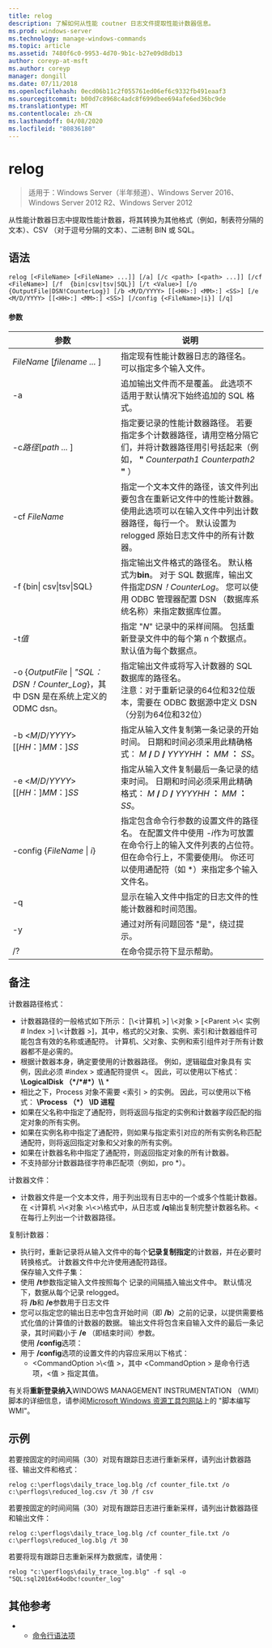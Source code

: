 ```yaml
---
title: relog
description: 了解如何从性能 coutner 日志文件提取性能计数器信息。
ms.prod: windows-server
ms.technology: manage-windows-commands
ms.topic: article
ms.assetid: 7480f6c0-9953-4d70-9b1c-b27e09d8db13
author: coreyp-at-msft
ms.author: coreyp
manager: dongill
ms.date: 07/11/2018
ms.openlocfilehash: 0ecd06b11c2f055761ed06ef6c9332fb491eaaf3
ms.sourcegitcommit: b00d7c8968c4adc8f699dbee694afe6ed36bc9de
ms.translationtype: MT
ms.contentlocale: zh-CN
ms.lasthandoff: 04/08/2020
ms.locfileid: "80836180"
---
```

# <a name="relog"></a>relog

>适用于：Windows Server（半年频道）、Windows Server 2016、Windows Server 2012 R2、Windows Server 2012

从性能计数器日志中提取性能计数器，将其转换为其他格式（例如，制表符分隔的文本）、CSV （对于逗号分隔的文本）、二进制 BIN 或 SQL。   

## <a name="syntax"></a>语法  
```  
relog [<FileName> [<FileName> ...]] [/a] [/c <path> [<path> ...]] [/cf <FileName>] [/f  {bin|csv|tsv|SQL}] [/t <Value>] [/o {OutputFile|DSN!CounterLog}] [/b <M/D/YYYY> [[<HH>:] <MM>:] <SS>] [/e <M/D/YYYY> [[<HH>:] <MM>:] <SS>] [/config {<FileName>|i}] [/q]  
```  

#### <a name="parameters"></a>参数  

|                                         参数                                          |                                                                                                                                                                  说明                                                                                                                                                                   |
|--------------------------------------------------------------------------------------------|------------------------------------------------------------------------------------------------------------------------------------------------------------------------------------------------------------------------------------------------------------------------------------------------------------------------------------------------|
|                                *FileName* [*filename ...* ]                                 |                                                                                                                      指定现有性能计数器日志的路径名。 可以指定多个输入文件。                                                                                                                      |
|                                             -a                                             |                                                                                                          追加输出文件而不是覆盖。 此选项不适用于默认情况下始终追加的 SQL 格式。                                                                                                           |
|                                   -c*路径*[*path ...* ]                                   |                                                       指定要记录的性能计数器路径。 若要指定多个计数器路径，请用空格分隔它们，并将计数器路径用引号括起来（例如， **"** <em>Counterpath1</em> <em>Counterpath2</em> **"** ）                                                       |
|                                       -cf *FileName*                                       |                                            指定一个文本文件的路径，该文件列出要包含在重新记文件中的性能计数器。 使用此选项可以在输入文件中列出计数器路径，每行一个。 默认设置为 relogged 原始日志文件中的所有计数器。                                            |
|                                  -f {bin\| csv\|tsv\|SQL}                                  |                                       指定输出文件格式的路径名。 默认格式为**bin**。 对于 SQL 数据库，输出文件指定*DSN！CounterLog*。 您可以使用 ODBC 管理器配置 DSN （数据库系统名称）来指定数据库位置。                                        |
|                                         -t*值*                                         |                                                                                                           指定 "*N*" 记录中的采样间隔。 包括重新登录文件中的每个第 n 个数据点。 默认值为每个数据点。                                                                                                           |
| -o {*OutputFile* \| *"SQL： DSN！Counter_Log*}，其中 DSN 是在系统上定义的 ODMC dsn。 |                                                   指定输出文件或将写入计数器的 SQL 数据库的路径名。 <br>注意：对于重新记录的64位和32位版本，需要在 ODBC 数据源中定义 DSN （分别为64位和32位）                                                   |
|                          -b \<*M*/*D*/*YYYY*> [[*HH*：]*MM*：]*SS*                           |                                                                          指定从输入文件复制第一条记录的开始时间。 日期和时间必须采用此精确格式： <em>M</em> **/** <em>D</em> **/** <em>YYYYHH</em> **：** <em>MM</em> **：** <em>SS</em>。                                                                          |
|                          -e \<*M*/*D*/*YYYY*> [[*HH*：]*MM*：]*SS*                           |                                                                           指定从输入文件复制最后一条记录的结束时间。 日期和时间必须采用此精确格式： <em>M</em> **/** <em>D</em> **/** <em>YYYYHH</em> **：** <em>MM</em> **：** <em>SS</em>。                                                                            |
|                                -config {*FileName* \| *i*}                                 | 指定包含命令行参数的设置文件的路径名。 在配置文件中使用 *-i*作为可放置在命令行上的输入文件列表的占位符。 但在命令行上，不需要使用*i*。 你还可以使用通配符（如 \*）来指定多个输入文件名。 |
|                                             -q                                             |                                                                                                                          显示在输入文件中指定的日志文件的性能计数器和时间范围。                                                                                                                           |
|                                             -y                                             |                                                                                                                                            通过对所有问题回答 "是"，绕过提示。                                                                                                                                             |
|                                             /?                                             |                                                                                                                                                      在命令提示符下显示帮助。                                                                                                                                                      |

## <a name="remarks"></a>备注  
计数器路径格式：  
- 计数器路径的一般格式如下所示： [\\\<计算机 >] \\\<对象 > [\<Parent >\\< 实例 # Index >] \\\<计数器 >]，其中，格式的父对象、实例、索引和计数器组件可能包含有效的名称或通配符。 计算机、父对象、实例和索引组件对于所有计数器都不是必需的。  
- 根据计数器本身，确定要使用的计数器路径。 例如，逻辑磁盘对象具有 <Index>实例，因此必须 #index > 或通配符提供 <。 因此，可以使用以下格式： **\LogicalDisk （\*/\*#\*）\\\\** *  
- 相比之下，Process 对象不需要 \<索引 > 的实例。 因此，可以使用以下格式： **\Process （\*） \ID 进程**  
- 如果在父名称中指定了通配符，则将返回与指定的实例和计数器字段匹配的指定对象的所有实例。  
- 如果在实例名称中指定了通配符，则如果与指定索引对应的所有实例名称匹配通配符，则将返回指定对象和父对象的所有实例。  
- 如果在计数器名称中指定了通配符，则返回指定对象的所有计数器。  
- 不支持部分计数器路径字符串匹配项（例如，pro *）。  

计数器文件：  
-   计数器文件是一个文本文件，用于列出现有日志中的一个或多个性能计数器。 在 \<计算机 >\\\<对象 >\\\<>\\格式中，从日志或 **/q**输出复制完整计数器名称。\< 在每行上列出一个计数器路径。  

复制计数器：  
-   执行时，重新记录将从输入文件中的每个**记录复制指定**的计数器，并在必要时转换格式。 计数器文件中允许使用通配符路径。  
保存输入文件子集：  
-   使用 **/t**参数指定输入文件按照每个 <n>记录的间隔插入输出文件中。 默认情况下，数据从每个记录 relogged。  
将 **/b**和 **/e**参数用于日志文件  
-   您可以指定您的输出日志中包含开始时间（即 **/b**）之前的记录，以提供需要格式化值的计算值的计数器的数据。 输出文件将包含来自输入文件的最后一条记录，其时间戳小于 **/e** （即结束时间）参数。  
使用 **/config**选项：  
-   用于 **/config**选项的设置文件的内容应采用以下格式：  
    -   \<CommandOption >\\\<值 >，其中 \<CommandOption > 是命令行选项，\<值 > 指定其值。

有关将**重新登录纳入**WINDOWS MANAGEMENT INSTRUMENTATION （WMI）脚本的详细信息，请参阅[Microsoft Windows 资源工具包网站](https://go.microsoft.com/fwlink/?LinkId=4665)上的 "脚本编写 WMI"。  

## <a name="examples"></a><a name="BKMK_Examples"></a>示例  
若要按固定的时间间隔（30）对现有跟踪日志进行重新采样，请列出计数器路径、输出文件和格式：  
```  
relog c:\perflogs\daily_trace_log.blg /cf counter_file.txt /o c:\perflogs\reduced_log.csv /t 30 /f csv  
```  
若要按固定的时间间隔（30）对现有跟踪日志进行重新采样，请列出计数器路径和输出文件：  
```  
relog c:\perflogs\daily_trace_log.blg /cf counter_file.txt /o c:\perflogs\reduced_log.blg /t 30  
```
若要将现有跟踪日志重新采样为数据库，请使用：
```
relog "c:\perflogs\daily_trace_log.blg" -f sql -o "SQL:sql2016x64odbc!counter_log"
```

## <a name="additional-references"></a>其他参考  
-   - [命令行语法项](command-line-syntax-key.md)  
